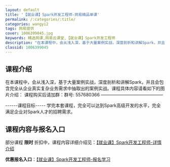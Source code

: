 ```yaml
---
layout: default
title: '【就业课】Spark开发工程师-网易精品单课'
permalink: /:categories/:title/
categories: wangyi2
tags: 网易提供
cover: 1006399045.jpg
keywords: 精选网课,网易云课堂,【就业课】Spark开发工程师
description: "在本课程中，会从浅入深，基于大量案例实战，深度剖析和讲解Spark，并且会包含完全从企业真实复杂业务需求中抽取出的案例实战。课程具体内容请看如下的图片介绍：课程购买后请加群：群号:55768"
classid: 1006399045
---
```


## 课程介绍

在本课程中，会从浅入深，基于大量案例实战，深度剖析和讲解Spark，并且会包含完全从企业真实复杂业务需求中抽取出的案例实战。课程具体内容请看如下的图片介绍：
课程购买后请加群：群号: 557680366
——————————————

------课程目标-----
学完本套课程，完全可以达到Spark高级开发的水平，完全满足企业对Spark人才的招聘需求。

## 课程内容与报名入口

部分课程 **限时** 折扣中，课程内容详细介绍见：[【就业课】Spark开发工程师-详情介绍](https://study.163.com/course/introduction/1006399045.htm?share=1&shareId=1025206652&utm_campaign=share&utm_medium=iphoneShare&utm_source=&utm_u=1025206652)

**优惠报名入口**：[【就业课】Spark开发工程师-报名学习](https://study.163.com/course/introduction/1006399045.htm?share=1&shareId=1025206652&utm_campaign=share&utm_medium=iphoneShare&utm_source=&utm_u=1025206652)

